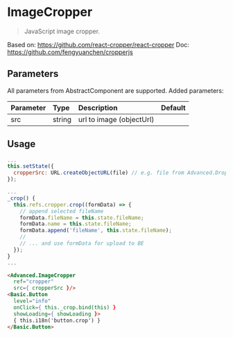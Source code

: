 # ImageCropper

> JavaScript image cropper.

Based on: https://github.com/react-cropper/react-cropper
Doc: https://github.com/fengyuanchen/cropperjs

## Parameters

All parameters from AbstractComponent are supported. Added parameters:

| Parameter | Type | Description | Default  |
| --- | :--- | :--- | :--- |
| src | string |  url to image (objectUrl)  |  |

## Usage

```javascript
...
this.setState({
  cropperSrc: URL.createObjectURL(file) // e.g. file from Advanced.Dropzone component
});

...
_crop() {
  this.refs.cropper.crop((formData) => {
    // append selected fileName
    formData.fileName = this.state.fileName;
    formData.name = this.state.fileName;
    formData.append('fileName', this.state.fileName);
    //
    // ... and use formData for upload to BE
  });
}
...
```

```html
<Advanced.ImageCropper
  ref="cropper"
  src={ cropperSrc }/>
<Basic.Button
  level="info"
  onClick={ this._crop.bind(this) }
  showLoading={ showLoading }>
  { this.i18n('button.crop') }
</Basic.Button>  
```
